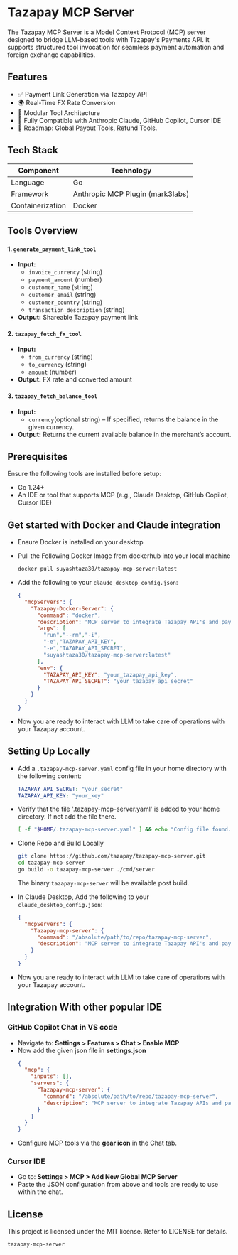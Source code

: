 # Tazapay MCP Server

The Tazapay MCP Server is a Model Context Protocol (MCP) server designed to bridge LLM-based tools with Tazapay's Payments API. It supports structured tool invocation for seamless payment automation and foreign exchange capabilities.

## Features

* ✅ Payment Link Generation via Tazapay API
* 🌍 Real-Time FX Rate Conversion
* 🧩 Modular Tool Architecture
* 🔗 Fully Compatible with Anthropic Claude, GitHub Copilot, Cursor IDE
* 📝 Roadmap: Global Payout Tools, Refund Tools.

## Tech Stack

| Component | Technology |
|-----------|------------|
| Language | Go |
| Framework | Anthropic MCP Plugin (mark3labs) |
| Containerization | Docker |

## Tools Overview

#### 1. `generate_payment_link_tool`
* **Input:**
   * `invoice_currency` (string)
   * `payment_amount` (number)
   * `customer_name` (string)
   * `customer_email` (string)
   * `customer_country` (string)
   * `transaction_description` (string)
* **Output:** Shareable Tazapay payment link

#### 2. `tazapay_fetch_fx_tool`
* **Input:**
   * `from_currency` (string)
   * `to_currency` (string)
   * `amount` (number)
* **Output:** FX rate and converted amount

#### 3. `tazapay_fetch_balance_tool`
* **Input:**
  * `currency`(optional string) – If specified, returns the balance in the given currency.
* **Output:** Returns the current available balance in the merchant’s account.

## Prerequisites

Ensure the following tools are installed before setup:

* Go 1.24+
* An IDE or tool that supports MCP (e.g., Claude Desktop, GitHub Copilot, Cursor IDE)

## Get started with Docker and Claude integration

- Ensure Docker is installed on your desktop
  
- Pull the Following Docker Image from dockerhub into your local machine
  ```bash
  docker pull suyashtaza30/tazapay-mcp-server:latest
  ```

- Add the following to your `claude_desktop_config.json`:
   ```json
   {
     "mcpServers": {
       "Tazapay-Docker-Server": {
         "command": "docker",
         "description": "MCP server to integrate Tazapay API's and payments solutions.",
         "args": [
           "run","--rm","-i",
           "-e","TAZAPAY_API_KEY",
           "-e","TAZAPAY_API_SECRET",
           "suyashtaza30/tazapay-mcp-server:latest"
         ],
         "env": {
           "TAZAPAY_API_KEY": "your_tazapay_api_key",
           "TAZAPAY_API_SECRET": "your_tazapay_api_secret"
         }
       }
     }
   }
   ```
- Now you are ready to interact with LLM to take care of operations with your Tazapay account.

## Setting Up Locally 

* Add a `.tazapay-mcp-server.yaml` config file in your home directory with the following content:

   ```yaml
   TAZAPAY_API_SECRET: "your_secret"
   TAZAPAY_API_KEY: "your_key"
   ```
   
- Verify that the file '.tazapay-mcp-server.yaml' is added to your home directory. If not add the file there.
  ```bash
  [ -f "$HOME/.tazapay-mcp-server.yaml" ] && echo "Config file found." || echo "Config file missing at $HOME/.tazapay-mcp-server.yaml"
  ```
- Clone Repo and Build Locally

   ```bash
   git clone https://github.com/tazapay/tazapay-mcp-server.git
   cd tazapay-mcp-server
   go build -o tazapay-mcp-server ./cmd/server
   ```
   The binary `tazapay-mcp-server` will be available post build.

- In Claude Desktop, Add the following to your `claude_desktop_config.json`:
   
   ```json
   {
     "mcpServers": {
       "Tazapay-mcp-server": {
         "command": "/absolute/path/to/repo/tazapay-mcp-server",
         "description": "MCP server to integrate Tazapay API's and payments solutions.",
       }
     }
   }
   ```
- Now you are ready to interact with LLM to take care of operations with your Tazapay account.

## Integration With other popular IDE 

### GitHub Copilot Chat in VS code
* Navigate to: **Settings > Features > Chat > Enable MCP**
* Now add the given json file in **settings.json**
  ```json
  {
    "mcp": {
      "inputs": [],
      "servers": {
        "Tazapay-mcp-server": {
          "command": "/absolute/path/to/repo/tazapay-mcp-server",
          "description": "MCP server to integrate Tazapay APIs and payment solutions."
        }
      }
    }
  }
  ```
* Configure MCP tools via the **gear icon** in the Chat tab.

### Cursor IDE
* Go to: **Settings > MCP > Add New Global MCP Server**
* Paste the JSON configuration from above and tools are ready to use within the chat. 

## License

This project is licensed under the MIT license. Refer to LICENSE for details.

```
tazapay-mcp-server

```
